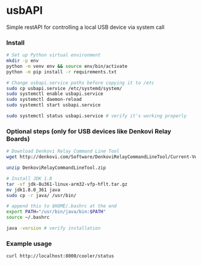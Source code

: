 # usbAPI
Simple restAPI for controlling a local USB device via system call


### Install
```bash
# Set up Python virtual environment
mkdir -p env
python -m venv env && source env/bin/activate
python -m pip install -r requirements.txt

# Change usbapi.service paths before copying it to /etc
sudo cp usbapi.service /etc/systemd/system/
sudo systemctl enable usbapi.service
sudo systemctl daemon-reload
sudo systemctl start usbapi.service

sudo systemctl status usbapi.service # verify it's working properly
```

### Optional steps (only for USB devices like Denkovi Relay Boards)
```bash
# Download Denkovi Relay Command Line Tool
wget http://denkovi.com/Software/DenkoviRelayCommandLineTool/Current-Version/DenkoviRelayCommandLineTool.zip

unzip DenkoviRelayCommandLineTool.zip

# Install JDK 1.8 
tar -xf jdk-8u361-linux-arm32-vfp-hflt.tar.gz
mv jdk1.8.0_361 java
sudo cp -r java/ /usr/bin/

# append this to $HOME/.bashrc at the end
export PATH="/usr/bin/java/bin:$PATH"
source ~/.bashrc

java -version # verify installation
```

### Example usage
```bash
curl http://localhost:8000/cooler/status
```

